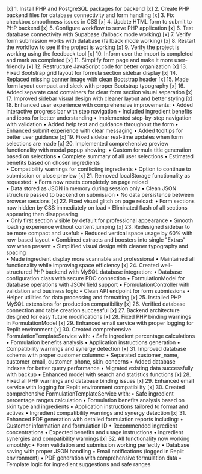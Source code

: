 [x] 1. Install PHP and PostgreSQL packages for backend
[x] 2. Create PHP backend files for database connectivity and form handling
[x] 3. Fix checkbox smoothness issues in CSS
[x] 4. Update HTML form to submit to PHP backend
[x] 5. Configure workflow to serve PHP application
[x] 6. Test database connectivity with Supabase (fallback mode working)
[x] 7. Verify form submission works with database (fallback mode working)
[x] 8. Restart the workflow to see if the project is working
[x] 9. Verify the project is working using the feedback tool
[x] 10. Inform user the import is completed and mark as completed
[x] 11. Simplify form page and make it more user-friendly
[x] 12. Restructure JavaScript code for better organization
[x] 13. Fixed Bootstrap grid layout for formula section sidebar display
[x] 14. Replaced missing banner image with clean Bootstrap header
[x] 15. Made form layout compact and sleek with proper Bootstrap typography
[x] 16. Added separate card containers for clear form section visual separation
[x] 17. Improved sidebar visual design with cleaner layout and better styling
[x] 18. Enhanced user experience with comprehensive improvements:
    • Added interactive progress bar with step navigation
    • Included ingredient benefits and icons for better understanding
    • Implemented step-by-step navigation with validation
    • Added help text and guidance throughout the form
    • Enhanced submit experience with clear messaging
    • Added tooltips for better user guidance
[x] 19. Fixed sidebar real-time updates when form selections are made
[x] 20. Implemented comprehensive preview functionality with modal popup showing:
    • Custom formula title generation based on selections
    • Complete summary of all user selections
    • Estimated benefits based on chosen ingredients  
    • Compatibility warnings for conflicting ingredients
    • Option to continue to submission or close preview
[x] 21. Removed localStorage functionality as requested:
    • Form now resets completely on page reload  
    • Data stored as JSON in memory during session only
    • Clean JSON structure passed to backend on submission
    • No data persistence between browser sessions
[x] 22. Fixed visual glitch on page reload:
    • Form sections now hidden by CSS immediately on load
    • Eliminated flash of all sections appearing then disappearing  
    • Only first section visible by default for professional appearance
    • Smooth loading experience without content jumping
[x] 23. Redesigned sidebar to be more compact and useful:
    • Reduced vertical space usage by 60% with row-based layout
    • Combined extracts and boosters into single "Extras" row when present
    • Simplified visual design with cleaner typography and spacing  
    • Made ingredient display more scannable and professional
    • Maintained all functionality while improving space efficiency
[x] 24. Created well-structured PHP backend with MySQL database integration:
    • Database configuration class with secure PDO connection
    • FormulationModel for database operations with JSON field support
    • FormulationController with validation and business logic
    • Clean API endpoint for form submissions
    • Helper utilities for data processing and formatting
[x] 25. Installed PHP MySQL extensions for production compatibility
[x] 26. Verified database connection and table creation successful
[x] 27. Backend architecture designed for easy future modifications
[x] 28. Fixed PHP binding warnings in FormulationModel
[x] 29. Enhanced email service with proper logging for Replit environment
[x] 30. Created comprehensive FormulationTemplateService with:
    • Safe ingredient percentage calculations
    • Formulation benefits analysis
    • Application instructions generation
    • Compatibility warnings and synergy detection
[x] 31. Improved database schema with proper customer columns:
    • Separated customer_name, customer_email, customer_phone, skin_concerns
    • Added database indexes for better query performance
    • Migrated existing data successfully with backup
    • Enhanced model with search and statistics functions
[x] 28. Fixed all PHP warnings and database binding issues
[x] 29. Enhanced email service with logging for Replit environment compatibility
[x] 30. Created comprehensive FormulationTemplateService with:
    • Safe ingredient percentage ranges calculation
    • Formulation benefits analysis based on skin type and ingredients
    • Application instructions tailored to format and actives
    • Ingredient compatibility warnings and synergy detection
[x] 31. Enhanced PDF generation with detailed formulation reports including:
    • Customer information and formulation ID
    • Recommended ingredient concentrations
    • Expected benefits and usage instructions
    • Ingredient synergies and compatibility warnings
[x] 32. All functionality now working smoothly:
    • Form validation and submission working perfectly
    • Database saving with proper JSON handling
    • Email notifications (logged in Replit environment)
    • PDF generation with comprehensive formulation data
    • Template logic for ingredient suggestions and safe ranges